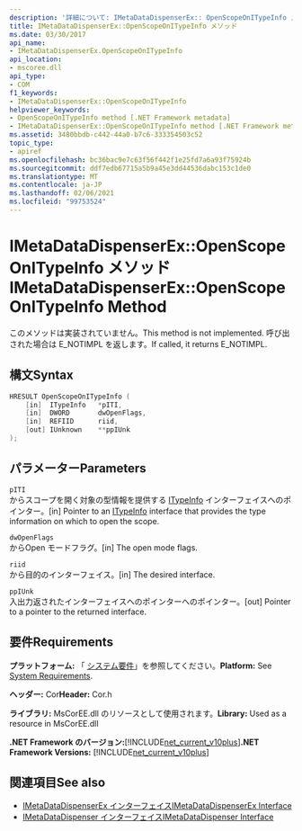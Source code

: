 ```yaml
---
description: '詳細について: IMetaDataDispenserEx:: OpenScopeOnITypeInfo メソッド'
title: IMetaDataDispenserEx::OpenScopeOnITypeInfo メソッド
ms.date: 03/30/2017
api_name:
- IMetaDataDispenserEx.OpenScopeOnITypeInfo
api_location:
- mscoree.dll
api_type:
- COM
f1_keywords:
- IMetaDataDispenserEx::OpenScopeOnITypeInfo
helpviewer_keywords:
- OpenScopeOnITypeInfo method [.NET Framework metadata]
- IMetaDataDispenserEx::OpenScopeOnITypeInfo method [.NET Framework metadata]
ms.assetid: 3480bbdb-c442-44a0-b7c6-333354503c52
topic_type:
- apiref
ms.openlocfilehash: bc36bac9e7c63f56f442f1e25fd7a6a93f75924b
ms.sourcegitcommit: ddf7edb67715a5b9a45e3dd44536dabc153c1de0
ms.translationtype: MT
ms.contentlocale: ja-JP
ms.lasthandoff: 02/06/2021
ms.locfileid: "99753524"
---
```

# <a name="imetadatadispenserexopenscopeonitypeinfo-method"></a><span data-ttu-id="5bec8-103">IMetaDataDispenserEx::OpenScopeOnITypeInfo メソッド</span><span class="sxs-lookup"><span data-stu-id="5bec8-103">IMetaDataDispenserEx::OpenScopeOnITypeInfo Method</span></span>

<span data-ttu-id="5bec8-104">このメソッドは実装されていません。</span><span class="sxs-lookup"><span data-stu-id="5bec8-104">This method is not implemented.</span></span> <span data-ttu-id="5bec8-105">呼び出された場合は E_NOTIMPL を返します。</span><span class="sxs-lookup"><span data-stu-id="5bec8-105">If called, it returns E_NOTIMPL.</span></span>  
  
## <a name="syntax"></a><span data-ttu-id="5bec8-106">構文</span><span class="sxs-lookup"><span data-stu-id="5bec8-106">Syntax</span></span>  
  
```cpp  
HRESULT OpenScopeOnITypeInfo (  
    [in]  ITypeInfo   *pITI,  
    [in]  DWORD       dwOpenFlags,  
    [in]  REFIID      riid,  
    [out] IUnknown    **ppIUnk  
);  
```  
  
## <a name="parameters"></a><span data-ttu-id="5bec8-107">パラメーター</span><span class="sxs-lookup"><span data-stu-id="5bec8-107">Parameters</span></span>  

 `pITI`  
 <span data-ttu-id="5bec8-108">からスコープを開く対象の型情報を提供する [ITypeInfo](/previous-versions/windows/desktop/api/oaidl/nn-oaidl-itypeinfo) インターフェイスへのポインター。</span><span class="sxs-lookup"><span data-stu-id="5bec8-108">[in] Pointer to an [ITypeInfo](/previous-versions/windows/desktop/api/oaidl/nn-oaidl-itypeinfo) interface that provides the type information on which to open the scope.</span></span>  
  
 `dwOpenFlags`  
 <span data-ttu-id="5bec8-109">からOpen モードフラグ。</span><span class="sxs-lookup"><span data-stu-id="5bec8-109">[in] The open mode flags.</span></span>  
  
 `riid`  
 <span data-ttu-id="5bec8-110">から目的のインターフェイス。</span><span class="sxs-lookup"><span data-stu-id="5bec8-110">[in] The desired interface.</span></span>  
  
 `ppIUnk`  
 <span data-ttu-id="5bec8-111">入出力返されたインターフェイスへのポインターへのポインター。</span><span class="sxs-lookup"><span data-stu-id="5bec8-111">[out] Pointer to a pointer to the returned interface.</span></span>  
  
## <a name="requirements"></a><span data-ttu-id="5bec8-112">要件</span><span class="sxs-lookup"><span data-stu-id="5bec8-112">Requirements</span></span>  

 <span data-ttu-id="5bec8-113">**プラットフォーム:** 「 [システム要件](../../get-started/system-requirements.md)」を参照してください。</span><span class="sxs-lookup"><span data-stu-id="5bec8-113">**Platform:** See [System Requirements](../../get-started/system-requirements.md).</span></span>  
  
 <span data-ttu-id="5bec8-114">**ヘッダー:** Cor</span><span class="sxs-lookup"><span data-stu-id="5bec8-114">**Header:** Cor.h</span></span>  
  
 <span data-ttu-id="5bec8-115">**ライブラリ:** MsCorEE.dll のリソースとして使用されます。</span><span class="sxs-lookup"><span data-stu-id="5bec8-115">**Library:** Used as a resource in MsCorEE.dll</span></span>  
  
 <span data-ttu-id="5bec8-116">**.NET Framework のバージョン:**[!INCLUDE[net_current_v10plus](../../../../includes/net-current-v10plus-md.md)]</span><span class="sxs-lookup"><span data-stu-id="5bec8-116">**.NET Framework Versions:** [!INCLUDE[net_current_v10plus](../../../../includes/net-current-v10plus-md.md)]</span></span>  
  
## <a name="see-also"></a><span data-ttu-id="5bec8-117">関連項目</span><span class="sxs-lookup"><span data-stu-id="5bec8-117">See also</span></span>

- [<span data-ttu-id="5bec8-118">IMetaDataDispenserEx インターフェイス</span><span class="sxs-lookup"><span data-stu-id="5bec8-118">IMetaDataDispenserEx Interface</span></span>](imetadatadispenserex-interface.md)
- [<span data-ttu-id="5bec8-119">IMetaDataDispenser インターフェイス</span><span class="sxs-lookup"><span data-stu-id="5bec8-119">IMetaDataDispenser Interface</span></span>](imetadatadispenser-interface.md)
